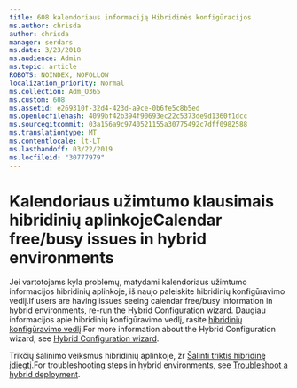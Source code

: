 ```yaml
---
title: 608 kalendoriaus informaciją Hibridinės konfigūracijos
ms.author: chrisda
author: chrisda
manager: serdars
ms.date: 3/23/2018
ms.audience: Admin
ms.topic: article
ROBOTS: NOINDEX, NOFOLLOW
localization_priority: Normal
ms.collection: Adm_O365
ms.custom: 608
ms.assetid: e269310f-32d4-423d-a9ce-0b6fe5c8b5ed
ms.openlocfilehash: 4099bf42b394f90693ec22c5373de9d1360f1dcc
ms.sourcegitcommit: 03a156a9c9740521155a30775492c7dff0982588
ms.translationtype: MT
ms.contentlocale: lt-LT
ms.lasthandoff: 03/22/2019
ms.locfileid: "30777979"
---
```

# <a name="calendar-freebusy-issues-in-hybrid-environments"></a><span data-ttu-id="3a248-102">Kalendoriaus užimtumo klausimais hibridinių aplinkoje</span><span class="sxs-lookup"><span data-stu-id="3a248-102">Calendar free/busy issues in hybrid environments</span></span>

<span data-ttu-id="3a248-103">Jei vartotojams kyla problemų, matydami kalendoriaus užimtumo informacijos hibridinių aplinkoje, iš naujo paleiskite hibridinių konfigūravimo vedlį.</span><span class="sxs-lookup"><span data-stu-id="3a248-103">If users are having issues seeing calendar free/busy information in hybrid environments, re-run the Hybrid Configuration wizard.</span></span> <span data-ttu-id="3a248-104">Daugiau informacijos apie hibridinių konfigūravimo vedlį, rasite [hibridinių konfigūravimo vedlį](https://go.microsoft.com/fwlink/p/?linkid=528149).</span><span class="sxs-lookup"><span data-stu-id="3a248-104">For more information about the Hybrid Configuration wizard, see [Hybrid Configuration wizard](https://go.microsoft.com/fwlink/p/?linkid=528149).</span></span>
  
<span data-ttu-id="3a248-105">Trikčių šalinimo veiksmus hibridinių aplinkoje, žr [Šalinti triktis hibridinę įdiegtį](https://technet.microsoft.com/library/jj659053.aspx).</span><span class="sxs-lookup"><span data-stu-id="3a248-105">For troubleshooting steps in hybrid environments, see [Troubleshoot a hybrid deployment](https://technet.microsoft.com/library/jj659053.aspx).</span></span>
  


